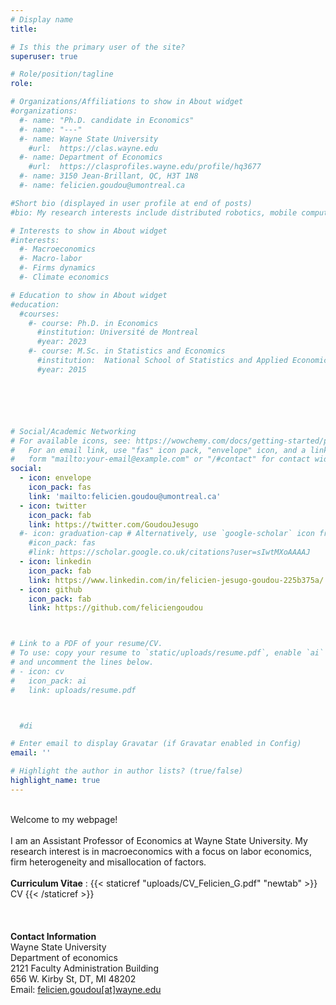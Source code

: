 ```yaml
---
# Display name
title:

# Is this the primary user of the site?
superuser: true

# Role/position/tagline
role:

# Organizations/Affiliations to show in About widget
#organizations:
  #- name: "Ph.D. candidate in Economics"
  #- name: "---"
  #- name: Wayne State University
    #url:  https://clas.wayne.edu
  #- name: Department of Economics
    #url:  https://clasprofiles.wayne.edu/profile/hq3677
  #- name: 3150 Jean-Brillant, QC, H3T 1N8
  #- name: felicien.goudou@umontreal.ca

#Short bio (displayed in user profile at end of posts)
#bio: My research interests include distributed robotics, mobile computing and programmable matter.

# Interests to show in About widget
#interests:
  #- Macroeconomics
  #- Macro-labor
  #- Firms dynamics
  #- Climate economics

# Education to show in About widget
#education:
  #courses:
    #- course: Ph.D. in Economics
      #institution: Université de Montreal
      #year: 2023
    #- course: M.Sc. in Statistics and Economics
      #institution:  National School of Statistics and Applied Economics, ENSEA-Abidjan
      #year: 2015






# Social/Academic Networking
# For available icons, see: https://wowchemy.com/docs/getting-started/page-builder/#icons
#   For an email link, use "fas" icon pack, "envelope" icon, and a link in the
#   form "mailto:your-email@example.com" or "/#contact" for contact widget.
social:
  - icon: envelope
    icon_pack: fas
    link: 'mailto:felicien.goudou@umontreal.ca'
  - icon: twitter
    icon_pack: fab
    link: https://twitter.com/GoudouJesugo
  #- icon: graduation-cap # Alternatively, use `google-scholar` icon from `ai` icon pack
    #icon_pack: fas
    #link: https://scholar.google.co.uk/citations?user=sIwtMXoAAAAJ
  - icon: linkedin
    icon_pack: fab
    link: https://www.linkedin.com/in/felicien-jesugo-goudou-225b375a/
  - icon: github
    icon_pack: fab
    link: https://github.com/feliciengoudou



# Link to a PDF of your resume/CV.
# To use: copy your resume to `static/uploads/resume.pdf`, enable `ai` icons in `params.toml`,
# and uncomment the lines below.
# - icon: cv
#   icon_pack: ai
#   link: uploads/resume.pdf



  #di

# Enter email to display Gravatar (if Gravatar enabled in Config)
email: ''

# Highlight the author in author lists? (true/false)
highlight_name: true
---
```


<!-- Nelson Bighetti is a professor of artificial intelligence at the Stanford AI Lab. His research interests include distributed robotics, mobile computing and programmable matter. He leads the Robotic Neurobiology group, which develops self-reconfiguring robots, systems of self-organizing robots, and mobile sensor networks. -->


\
Welcome to my webpage!
\
\
I am an Assistant Professor of Economics  at Wayne State University. My research interest is in macroeconomics with a focus on labor economics, firm heterogeneity and misallocation of factors.
\
\
**Curriculum Vitae** : {{< staticref "uploads/CV_Felicien_G.pdf" "newtab" >}} CV {{< /staticref >}}
\
\
\
\
**Contact Information**
\
Wayne State University
\
Department of economics
\
2121 Faculty Administration Building
\
656 W. Kirby St, DT, MI 48202
\
Email: [felicien.goudou[at]wayne.edu](mailto:felicien.goudou@wayne.edu)
